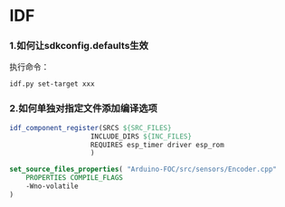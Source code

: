 # IDF

### 1.如何让sdkconfig.defaults生效
执行命令：
```
idf.py set-target xxx
```

### 2.如何单独对指定文件添加编译选项
```cmake
idf_component_register(SRCS ${SRC_FILES}
                    INCLUDE_DIRS ${INC_FILES}
                    REQUIRES esp_timer driver esp_rom
                    )

set_source_files_properties( "Arduino-FOC/src/sensors/Encoder.cpp"
    PROPERTIES COMPILE_FLAGS
    -Wno-volatile
)
```
